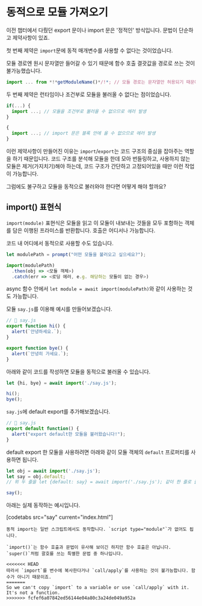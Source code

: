 # 동적으로 모듈 가져오기

이전 챕터에서 다뤘던 export 문이나 import 문은 '정적인' 방식입니다. 문법이 단순하고 제약사항이 있죠.

첫 번째 제약은 `import`문에 동적 매개변수를 사용할 수 없다는 것이었습니다.

모듈 경로엔 원시 문자열만 들어갈 수 있기 때문에 함수 호출 결괏값을 경로로 쓰는 것이 불가능했습니다.

```js
import ... from *!*getModuleName()*/!*; // 모듈 경로는 문자열만 허용되기 때문에 에러가 발생합니다. 
```

두 번째 제약은 런타임이나 조건부로 모듈을 불러올 수 없다는 점이었습니다.

```js
if(...) {
  import ...; // 모듈을 조건부로 불러올 수 없으므로 에러 발생
}

{
  import ...; // import 문은 블록 안에 올 수 없으므로 에러 발생
}
```

이런 제약사항이 만들어진 이유는 `import`/`export`는 코드 구조의 중심을 잡아주는 역할을 하기 때문입니다. 코드 구조를 분석해 모듈을 한데 모아 번들링하고, 사용하지 않는 모듈은 제거(가지치기)해야 하는데, 코드 구조가 간단하고 고정되어있을 때만 이런 작업이 가능합니다.

그럼에도 불구하고 모듈을 동적으로 불러와야 한다면 어떻게 해야 할까요?

## import() 표현식

`import(module)` 표현식은 모듈을 읽고 이 모듈이 내보내는 것들을 모두 포함하는 객체를 담은 이행된 프라미스를 반환합니다. 호출은 어디서나 가능합니다.

코드 내 어디에서 동적으로 사용할 수도 있습니다.

```js
let modulePath = prompt("어떤 모듈을 불러오고 싶으세요?");

import(modulePath)
  .then(obj => <모듈 객체>)
  .catch(err => <로딩 에러, e.g. 해당하는 모듈이 없는 경우>)
```

async 함수 안에서 `let module = await import(modulePath)`와 같이 사용하는 것도 가능합니다.

모듈 `say.js`를 이용해 예시를 만들어보겠습니다.

```js
// 📁 say.js
export function hi() {
  alert(`안녕하세요.`);
}

export function bye() {
  alert(`안녕히 가세요.`);
}
```

아래와 같이 코드를 작성하면 모듈을 동적으로 불러올 수 있습니다.

```js
let {hi, bye} = await import('./say.js');

hi();
bye();
```

`say.js`에 default export를 추가해보겠습니다.

```js
// 📁 say.js
export default function() {
  alert("export default한 모듈을 불러왔습니다!");
}
```

default export 한 모듈을 사용하려면 아래와 같이 모듈 객체의 `default` 프로퍼티를 사용하면 됩니다.

```js
let obj = await import('./say.js');
let say = obj.default;
// 위 두 줄을 let {default: say} = await import('./say.js'); 같이 한 줄로 줄일 수 있습니다.

say();
```

아래는 실제 동작하는 예시입니다.

[codetabs src="say" current="index.html"]

```smart
동적 import는 일반 스크립트에서도 동작합니다. `script type="module"`가 없어도 됩니다. 
```

```smart
`import()`는 함수 호출과 문법이 유사해 보이긴 하지만 함수 호출은 아닙니다. `super()`처럼 괄호를 쓰는 특별한 문법 중 하나입니다.

<<<<<<< HEAD
따라서 `import`를 변수에 복사한다거나 `call/apply`를 사용하는 것이 불가능합니다. 함수가 아니기 때문이죠.
=======
So we can't copy `import` to a variable or use `call/apply` with it. It's not a function.
>>>>>>> fcfef6a07842ed56144e04a80c3a24de049a952a
```
